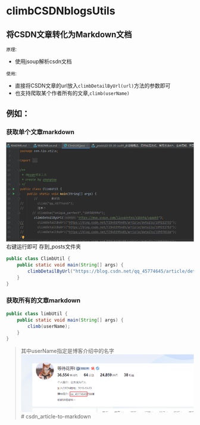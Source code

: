 # climbCSDNblogsUtils
## 将CSDN文章转化为Markdown文档
`原理`:
- 使用jsoup解析csdn文档

`使用`:
- 直接将CSDN文章的url放入`climbDetailByUrl(url)`方法的参数即可
- 也支持爬取某个作者所有的文章,`climb(userName)`

## 例如：
### 获取单个文章markdown
![img_1.png](img_1.png)
右键运行即可 存到_posts文件夹
```java
public class ClimbUtil {
    public static void main(String[] args) {
        climbDetailByUrl("https://blog.csdn.net/qq_45774645/article/details/123489756?spm=1001.2014.3001.5502");
    }
}
```
### 获取所有的文章markdown
```java
public class limbUtil {
    public static void main(String[] args) {
        climb(userName);
    }
}
```
> 其中userName指定是博客介绍中的名字
![img.png](img.png)# csdn_article-to-markdown
